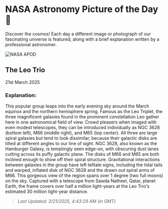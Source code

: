 
  # NASA Astronomy Picture of the Day 🌌

  Discover the cosmos! Each day a different image or photograph of our fascinating universe is featured, along with a brief explanation written by a professional astronomer.

![NASA APOD](https://apod.nasa.gov/apod/image/2503/image_1236LeoTrio.JPG)

## The Leo Trio

21st March 2025

### Explanation: 

This popular group leaps into the early evening sky around the March equinox and the northern hemisphere spring.  Famous as the Leo Triplet, the three magnificent galaxies found in the prominent constellation Leo gather here in one astronomical field of view. Crowd pleasers when imaged with even modest telescopes, they can be introduced individually as NGC 3628 (bottom left), M66 (middle right), and M65 (top center). All three are large spiral galaxies but tend to look dissimilar, because their galactic disks are tilted at different angles to our line of sight. NGC 3628, also known as the Hamburger Galaxy, is temptingly seen edge-on, with obscuring dust lanes cutting across its puffy galactic plane. The disks of M66 and M65 are both inclined enough to show off their spiral structure.  Gravitational interactions between galaxies in the group have left telltale signs, including the tidal tails and warped, inflated disk of NGC 3628 and the drawn out spiral arms of M66. This gorgeous view of the region spans over 1 degree (two full moons) on the sky. Captured with a telescope from Sawda Natheel, Qatar, planet Earth, the frame covers over half a million light-years at the Leo Trio's estimated 30 million light-year distance.

> _Last Updated: 3/21/2025, 4:43:29 AM (in GMT)_
